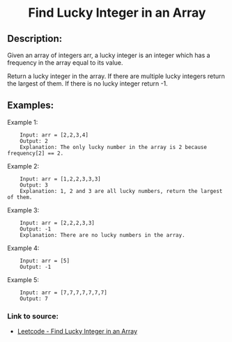 <h1 align="center">Find Lucky Integer in an Array</h1>

## Description:
Given an array of integers arr, a lucky integer is an integer which has a frequency in the array equal to its value.

Return a lucky integer in the array. If there are multiple lucky integers return the largest of them. If there is no lucky integer return -1.

## Examples:

Example 1:

```
	Input: arr = [2,2,3,4]
	Output: 2
	Explanation: The only lucky number in the array is 2 because frequency[2] == 2.
```

Example 2:

```
	Input: arr = [1,2,2,3,3,3]
	Output: 3
	Explanation: 1, 2 and 3 are all lucky numbers, return the largest of them.
```
	
Example 3:

```
	Input: arr = [2,2,2,3,3]
	Output: -1
	Explanation: There are no lucky numbers in the array.
```

Example 4:

```
	Input: arr = [5]
	Output: -1
```

Example 5:

```
	Input: arr = [7,7,7,7,7,7,7]
	Output: 7
```


### Link to source: 
- <a href="https://leetcode.com/problems/find-lucky-integer-in-an-array/">Leetcode - Find Lucky Integer in an Array</a>
